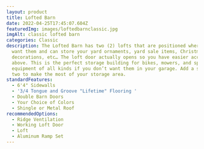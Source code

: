 ```yaml
---
layout: product
title: Lofted Barn
date: 2022-04-25T17:45:07.604Z
featuredImg: images/loftedbarnclassic.jpg
imgAlt: classic lofted barn
categories: Classic
description: The Lofted Barn has two (2) lofts that are positioned where you
  want them and can store your yard ornaments, yard sale items, Christmas
  decorations, etc… The loft door actually opens so you have easier access
  above. This is the perfect storage building for bikes, mowers, and sports
  equipment of all kinds if you don’t want them in your garage. Add a shelf or
  two to make the most of your storage area.
standardFeatures:
  - 6'4" Sidewalls
  - '3/4 Tongue and Groove "Lifetime" Flooring '
  - Double Barn Doors
  - Your Choice of Colors
  - Shingle or Metal Roof
recommendedOptions:
  - Ridge Ventilation
  - Working Loft Door
  - Loft
  - Aluminum Ramp Set
---
```


